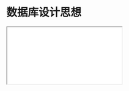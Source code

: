 
# 数据库设计思想


<div id="gpt_html">
    <iframe id="myIframe" src="/vuepress-lingdu-v2/html/gpt/数据库设计思想.html"></iframe>
</div>


